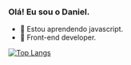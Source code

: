 ### Olá! Eu sou o Daniel.

- 🌱 Estou aprendendo javascript.
- 👯 Front-end developer.

[![Top Langs](https://github-readme-stats.vercel.app/api/top-langs/?username=anuraghazra&layout=compact)](https://github.com/anuraghazra/github-readme-stats)
